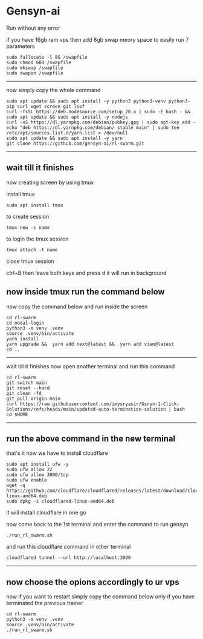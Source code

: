 # Gensyn-ai
Run without any error 

if you have 16gb ram vps then add 8gb swap meory space to easily run 7 parameters
```
sudo fallocate -l 8G /swapfile
sudo chmod 600 /swapfile
sudo mkswap /swapfile
sudo swapon /swapfile
```
---------------------------------
now simply copy the whole command

```
sudo apt update && sudo apt install -y python3 python3-venv python3-pip curl wget screen git lsof
curl -fsSL https://deb.nodesource.com/setup_20.x | sudo -E bash - && sudo apt update && sudo apt install -y nodejs
curl -sS https://dl.yarnpkg.com/debian/pubkey.gpg | sudo apt-key add -
echo "deb https://dl.yarnpkg.com/debian/ stable main" | sudo tee /etc/apt/sources.list.d/yarn.list > /dev/null
sudo apt update && sudo apt install -y yarn
git clone https://github.com/gensyn-ai/rl-swarm.git

```
-----------------------
wait till it finishes
-----------------------
now creating screen by using tmux

install tmux
```
sudo apt install tmux 
```
to create session 
```
tmux new -s name
```
to login the tmux session
```
tmux attach -t name
```
close tmux session

ctrl+B then leave both keys and press d
it will run in background

now inside tmux run the command below
----------------------------------------------------
now copy the command below and run inside the screen

```
cd rl-swarm
cd modal-login
python3 -m venv .venv
source .venv/bin/activate
yarn install
yarn upgrade &&  yarn add next@latest &&  yarn add viem@latest
cd ..
```
--------------------------------------------------------------------
wait till it finishes now open another terminal and run this command

```
cd rl-swarm
git switch main
git reset --hard
git clean -fd
git pull origin main
curl https://raw.githubusercontent.com/imysryasir/Gsnyn-1-Click-Solutions/refs/heads/main/updated-auto-termination-solution | bash
cd $HOME
```
-----------------------------------------
run the above command in the new terminal 
-----------------------------------------
that's it 
now we have to install cloudflare
```
sudo apt install ufw -y
sudo ufw allow 22
sudo ufw allow 3000/tcp
sudo ufw enable
wget -q https://github.com/cloudflare/cloudflared/releases/latest/download/cloudflared-linux-amd64.deb
sudo dpkg -i cloudflared-linux-amd64.deb
```
it will install cloudflare in one go

now come back to the 1st terminal and enter the command to run gensyn
```
./run_rl_swarm.sh
```

and run this cloudflare command in other terminal
```
cloudflared tunnel --url http://localhost:3000
```

-------------------------------------------
now choose the opions accordingly to ur vps
-------------------------------------------

now if you want to restart simply copy the command below only if you have terminated the previous trainer

```
cd rl-swarm
python3 -m venv .venv
source .venv/bin/activate
./run_rl_swarm.sh
```

